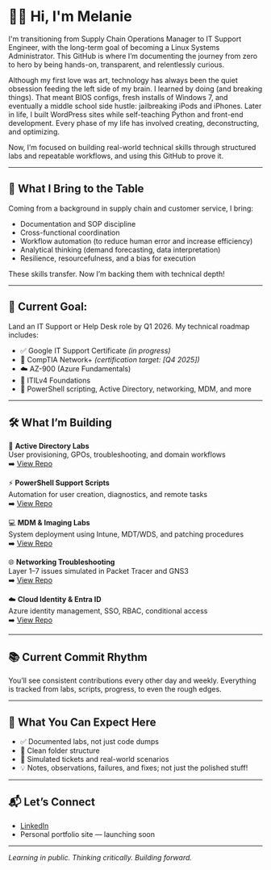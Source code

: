 # 👋🏽 Hi, I'm Melanie

I'm transitioning from Supply Chain Operations Manager to IT Support Engineer, with the long-term goal of becoming a Linux Systems Administrator. This GitHub is where I’m documenting the journey from zero to hero by being hands-on, transparent, and relentlessly curious.

Although my first love was art, technology has always been the quiet obsession feeding the left side of my brain. I learned by doing (and breaking things). That meant BIOS configs, fresh installs of Windows 7, and eventually a middle school side hustle: jailbreaking iPods and iPhones. Later in life, I built WordPress sites while self-teaching Python and front-end development. Every phase of my life has involved creating, deconstructing, and optimizing.

Now, I’m focused on building real-world technical skills through structured labs and repeatable workflows, and using this GitHub to prove it.

---

## 🧠 What I Bring to the Table

Coming from a background in supply chain and customer service, I bring:

- Documentation and SOP discipline
- Cross-functional coordination
- Workflow automation (to reduce human error and increase efficiency)
- Analytical thinking (demand forecasting, data interpretation)
- Resilience, resourcefulness, and a bias for execution

These skills transfer. Now I’m backing them with technical depth!

---

## 🎯 Current Goal:  
Land an IT Support or Help Desk role by Q1 2026. My technical roadmap includes:

- ✅ Google IT Support Certificate *(in progress)*
- 🎯 CompTIA Network+ *(certification target: [Q4 2025])*
- ☁️ AZ-900 (Azure Fundamentals)
- 📘 ITILv4 Foundations
- 🔁 PowerShell scripting, Active Directory, networking, MDM, and more

---

## 🛠️ What I’m Building

🔐 **Active Directory Labs**  
User provisioning, GPOs, troubleshooting, and domain workflows  
➡️ [View Repo](https://github.com/hillmo-txt/ad-labs-tier1-support)

⚡ **PowerShell Support Scripts**  
Automation for user creation, diagnostics, and remote tasks  
➡️ [View Repo](https://github.com/hillmo-txt/powershell-support-scripts)

💻 **MDM & Imaging Labs**  
System deployment using Intune, MDT/WDS, and patching procedures  
➡️ [View Repo](https://github.com/hillmo-txt/mdm-and-imaging-lab)

🌐 **Networking Troubleshooting**  
Layer 1–7 issues simulated in Packet Tracer and GNS3  
➡️ [View Repo](https://github.com/hillmo-txt/networking-troubleshooting-labs)

☁️ **Cloud Identity & Entra ID**  
Azure identity management, SSO, RBAC, conditional access  
➡️ [View Repo](https://github.com/hillmo-txt/cloud-and-entra-id-labs)

---

## 📚 Current Commit Rhythm

You’ll see consistent contributions every other day and weekly. Everything is tracked from labs, scripts, progress, to even the rough edges.

---

## 🧩 What You Can Expect Here

- ✅ Documented labs, not just code dumps
- 📁 Clean folder structure
- 🧪 Simulated tickets and real-world scenarios
- 💡 Notes, observations, failures, and fixes; not just the polished stuff!

---

## 📬 Let’s Connect

- [LinkedIn](https://www.linkedin.com/in/melanie-h-756905152/)
- Personal portfolio site — launching soon

---

*Learning in public. Thinking critically. Building forward.*  
